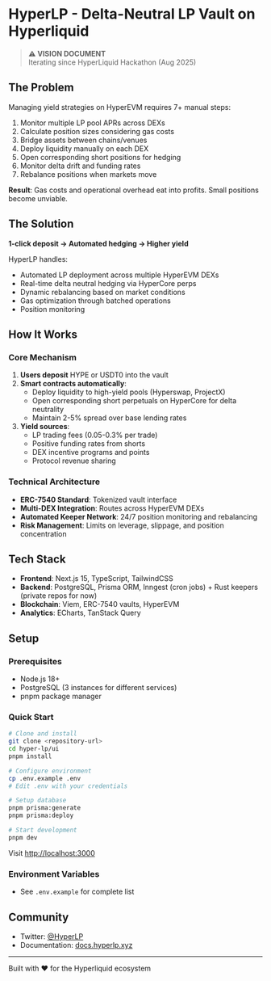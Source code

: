 # HyperLP - Delta-Neutral LP Vault on Hyperliquid

> **⚠️ VISION DOCUMENT**  
> Iterating since HyperLiquid Hackathon (Aug 2025)

## The Problem

Managing yield strategies on HyperEVM requires 7+ manual steps:

1. Monitor multiple LP pool APRs across DEXs
2. Calculate position sizes considering gas costs
3. Bridge assets between chains/venues
4. Deploy liquidity manually on each DEX
5. Open corresponding short positions for hedging
6. Monitor delta drift and funding rates
7. Rebalance positions when markets move

**Result**: Gas costs and operational overhead eat into profits. Small positions become unviable.

## The Solution

**1-click deposit → Automated hedging → Higher yield**

HyperLP handles:

- Automated LP deployment across multiple HyperEVM DEXs
- Real-time delta neutral hedging via HyperCore perps
- Dynamic rebalancing based on market conditions
- Gas optimization through batched operations
- Position monitoring

## How It Works

### Core Mechanism

1. **Users deposit** HYPE or USDT0 into the vault
2. **Smart contracts automatically**:
    - Deploy liquidity to high-yield pools (Hyperswap, ProjectX)
    - Open corresponding short perpetuals on HyperCore for delta neutrality
    - Maintain 2-5% spread over base lending rates
3. **Yield sources**:
    - LP trading fees (0.05-0.3% per trade)
    - Positive funding rates from shorts
    - DEX incentive programs and points
    - Protocol revenue sharing

### Technical Architecture

- **ERC-7540 Standard**: Tokenized vault interface
- **Multi-DEX Integration**: Routes across HyperEVM DEXs
- **Automated Keeper Network**: 24/7 position monitoring and rebalancing
- **Risk Management**: Limits on leverage, slippage, and position concentration

## Tech Stack

- **Frontend**: Next.js 15, TypeScript, TailwindCSS
- **Backend**: PostgreSQL, Prisma ORM, Inngest (cron jobs) + Rust keepers (private repos for now)
- **Blockchain**: Viem, ERC-7540 vaults, HyperEVM
- **Analytics**: ECharts, TanStack Query

## Setup

### Prerequisites

- Node.js 18+
- PostgreSQL (3 instances for different services)
- pnpm package manager

### Quick Start

```bash
# Clone and install
git clone <repository-url>
cd hyper-lp/ui
pnpm install

# Configure environment
cp .env.example .env
# Edit .env with your credentials

# Setup database
pnpm prisma:generate
pnpm prisma:deploy

# Start development
pnpm dev
```

Visit [http://localhost:3000](http://localhost:3000)

### Environment Variables

- See `.env.example` for complete list

## Community

- Twitter: [@HyperLP](https://x.com/HyperLPxyz)
- Documentation: [docs.hyperlp.xyz](https://www.notion.so/HyperLP-Docs-254bbbfcdd3780fb9d0cd5bfbab131f2)

---

Built with ❤️ for the Hyperliquid ecosystem
